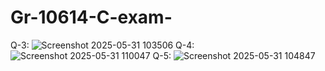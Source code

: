 # Gr-10614-C-exam-
Q-3:
![Screenshot 2025-05-31 103506](https://github.com/user-attachments/assets/6ba513c7-7186-4068-a535-aec6788b1752)
Q-4:
![Screenshot 2025-05-31 110047](https://github.com/user-attachments/assets/1670871c-e7f4-48bc-9b4a-839d5556a99a)
Q-5:
![Screenshot 2025-05-31 104847](https://github.com/user-attachments/assets/6dc9275f-a1f8-4154-9c26-02201cbb4102)
